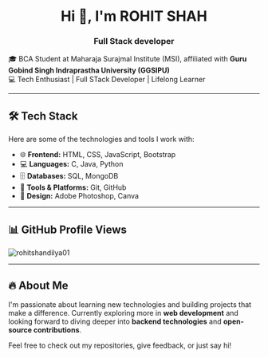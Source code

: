 <h1 align="center">Hi 👋, I'm ROHIT SHAH</h1>
<h3 align="center">Full Stack developer</h3>


🎓 BCA Student at Maharaja Surajmal Institute (MSI), affiliated with **Guru Gobind Singh Indraprastha University (GGSIPU)**  
💻 Tech Enthusiast | Full STack Developer | Lifelong Learner

---

## 🛠️ Tech Stack

Here are some of the technologies and tools I work with:

- 🌐 **Frontend:** HTML, CSS, JavaScript, Bootstrap  
- 💻 **Languages:** C, Java, Python  
- 🗄️ **Databases:** SQL, MongoDB  
- 🔧 **Tools & Platforms:** Git, GitHub  
- 🎨 **Design:** Adobe Photoshop, Canva

---

## 📊 GitHub Profile Views

<p align="left"> <img src="https://komarev.com/ghpvc/?username=rohitshandilya01&label=Profile%20views&color=0e75b6&style=flat" alt="rohitshandilya01" /> </p>





---

## 🔥 About Me

I'm passionate about learning new technologies and building projects that make a difference. Currently exploring more in **web development** and looking forward to diving deeper into **backend technologies** and **open-source contributions**.

Feel free to check out my repositories, give feedback, or just say hi!


